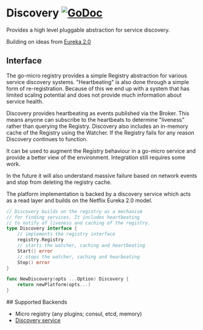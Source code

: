 # Discovery [![GoDoc](https://godoc.org/github.com/micro/go-os?status.svg)](https://godoc.org/github.com/micro/go-os/discovery)

Provides a high level pluggable abstraction for service discovery.

Building on ideas from [Eureka 2.0](https://github.com/Netflix/eureka/wiki/Eureka-2.0-Architecture-Overview)

## Interface

The go-micro registry provides a simple Registry abstraction for various service discovery systems. 
"Heartbeating" is also done through a simple form of re-registration. Because of this we end up 
with a system that has limited scaling potential and does not provide much information about 
service health.

Discovery provides heartbeating as events published via the Broker. This means anyone can subscribe 
to the heartbeats to determine "liveness" rather than querying the Registry. Discovery also 
includes an in-memory cache of the Registry using the Watcher. If the Registry fails for any 
reason Discovery continues to function.

It can be used to augment the Registry behaviour in a go-micro service and provide a better view 
of the environment. Integration still requires some work.

In the future it will also understand massive failure based on network events and stop 
from deleting the registry cache.

The platform implementation is backed by a discovery service which acts as a read layer and builds on 
the Netflix Eureka 2.0 model.

```go
// Discovery builds on the registry as a mechanism
// for finding services. It includes heartbeating
// to notify of liveness and caching of the registry.
type Discovery interface {
	// implements the registry interface
	registry.Registry
	// starts the watcher, caching and heartbeating
	Start() error
	// stops the watcher, caching and hearbeating
	Stop() error
}

func NewDiscovery(opts ...Option) Discovery {
	return newPlatform(opts...)
}
```

## Supported Backends

- Micro registry (any plugins; consul, etcd, memory)
- [Discovery service](https://github.com/micro/discovery-srv)
